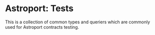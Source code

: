 # Astroport: Tests

This is a collection of common types and queriers which are commonly used for Astroport contracts testing.
